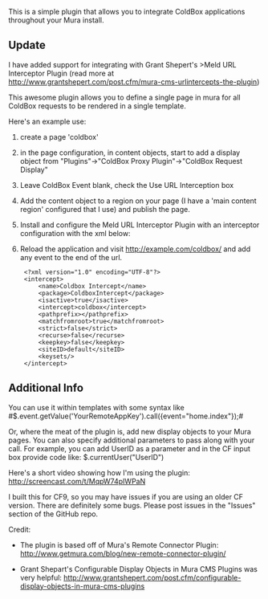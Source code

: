 This is a simple plugin that allows you to integrate ColdBox applications throughout your Mura install.

Update
---
I have added support for integrating with Grant Shepert's >Meld URL Interceptor Plugin (read more at <http://www.grantshepert.com/post.cfm/mura-cms-urlintercepts-the-plugin>)

This awesome plugin allows you to define a single page in mura for all ColdBox requests to be rendered in a single template.

Here's an example use: 

1. create a page 'coldbox'

2. in the page configuration, in content objects, start to add a display object from "Plugins"->"ColdBox Proxy Plugin"->"ColdBox Request Display" 

3. Leave ColdBox Event blank, check the Use URL Interception box

4. Add the content object to a region on your page (I have a 'main content region' configured that I use) and publish the page.

5. Install and configure the Meld URL Interceptor Plugin with an interceptor configuration with the xml below:

6. Reload the application and visit http://example.com/coldbox/ and add any event to the end of the url.  

        <?xml version="1.0" encoding="UTF-8"?>
        <intercept>
            <name>Coldbox Intercept</name>
            <package>ColdboxIntercept</package>
            <isactive>true</isactive>
            <intercept>coldbox</intercept>
            <pathprefix></pathprefix>
            <matchfromroot>true</matchfromroot>
            <strict>false</strict>
            <recurse>false</recurse>
            <keepkey>false</keepkey>
            <siteID>default</siteID>
            <keysets/>
        </intercept>

Additional Info
----
You can use it within templates with some syntax like
    #$.event.getValue('YourRemoteAppKey').call({event="home.index"});#

Or, where the meat of the plugin is, add new display objects to your Mura pages. You can also specify additional parameters to pass along with your call. For example, you can add UserID as a parameter and in the CF input box provide code like:
    $.currentUser("UserID")
    
Here's a short video showing how I'm using the plugin: <http://screencast.com/t/MqpW74pIWPaN>
    
I built this for CF9, so you may have issues if you are using an older CF version. There are definitely some bugs. Please post issues in the "Issues" section of the GitHub repo.


Credit:

* The plugin is based off of Mura's Remote Connector Plugin: <http://www.getmura.com/blog/new-remote-connector-plugin/>
 

* Grant Shepart's Configurable Display Objects in Mura CMS Plugins was very helpful: <http://www.grantshepert.com/post.cfm/configurable-display-objects-in-mura-cms-plugins>

